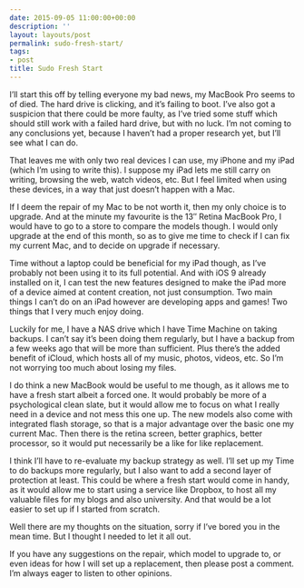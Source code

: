```yaml
---
date: 2015-09-05 11:00:00+00:00
description: ''
layout: layouts/post
permalink: sudo-fresh-start/
tags:
- post
title: Sudo Fresh Start
---
```


<div class="kg-card-markdown">
<p>I’ll start this off by telling everyone my bad news, my MacBook Pro seems to of died. The hard drive is clicking, and it’s failing to boot. I’ve also got a suspicion that there could be more faulty, as I’ve tried some stuff which should still work with a failed hard drive, but with no luck. I’m not coming to any conclusions yet, because I haven’t had a proper research yet, but I’ll see what I can do.</p>
<p>That leaves me with only two real devices I can use, my iPhone and my iPad (which I’m using to write this). I suppose my iPad lets me still carry on writing, browsing the web, watch videos, etc. But I feel limited when using these devices, in a way that just doesn’t happen with a Mac.</p>
<p>If I deem the repair of my Mac to be not worth it, then my only choice is to upgrade. And at the minute my favourite is the 13″ Retina MacBook Pro, I would have to go to a store to compare the models though. I would only upgrade at the end of this month, so as to give me time to check if I can fix my current Mac, and to decide on upgrade if necessary.</p>
<p>Time without a laptop could be beneficial for my iPad though, as I’ve probably not been using it to its full potential. And with iOS 9 already installed on it, I can test the new features designed to make the iPad more of a device aimed at content creation, not just consumption. Two main things I can’t do on an iPad however are developing apps and games! Two things that I very much enjoy doing.</p>
<p>Luckily for me, I have a NAS drive which I have Time Machine on taking backups. I can’t say it’s been doing them regularly, but I have a backup from a few weeks ago that will be more than sufficient. Plus there’s the added benefit of iCloud, which hosts all of my music, photos, videos, etc. So I’m not worrying too much about losing my files.</p>
<p>I do think a new MacBook would be useful to me though, as it allows me to have a fresh start albeit a forced one. It would probably be more of a psychological clean slate, but it would allow me to focus on what I really need in a device and not mess this one up. The new models also come with integrated flash storage, so that is a major advantage over the basic one my current Mac. Then there is the retina screen, better graphics, better processor, so it would put necessarily be a like for like replacement.</p>
<p>I think I’ll have to re-evaluate my backup strategy as well. I’ll set up my Time to do backups more regularly, but I also want to add a second layer of protection at least. This could be where a fresh start would come in handy, as it would allow me to start using a service like Dropbox, to host all my valuable files for my blogs and also university. And that would be a lot easier to set up if I started from scratch.</p>
<p>Well there are my thoughts on the situation, sorry if I’ve bored you in the mean time. But I thought I needed to let it all out.</p>
<p>If you have any suggestions on the repair, which model to upgrade to, or even ideas for how I will set up a replacement, then please post a comment. I’m always eager to listen to other opinions.</p>
</div>